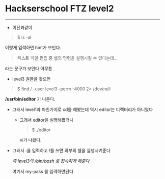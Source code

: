 # Hackserschool FTZ level2
 ---
 - 이전과같이 
 >$ ls -al 

이렇게 입력하면 
hint가 보인다.
>텍스트 파일 편집 중 쉘의 명령을 실행시킬 수 있다는데...

라는 문구가 보인다 아무튼

- level3 권한을 찾으면 
>$ find / -user level3 -perm -4000 2> /dev/null

**/usr/bin/editor**
가 나온다. 

- 그래서 level1과 마찬가지로 cd를 해봤는데 역시 editor는 디렉터리가 아니였다    
  - 그래서 editor을 실행해봤더니  
    >$ ./editor
    
     vi가 나왔다.


- 그래서 :을 입력하고 !를 쓰면 외부의 쉘을 실행시켜준다 

    *즉 level3의 /bin/bash 로 접속하게 해준다*

    여기서 my-pass 를 입력하면된다

 

